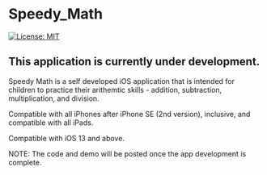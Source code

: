 # Speedy_Math

[![License: MIT](https://img.shields.io/badge/License-MIT-yellow.svg)](https://raw.githubusercontent.com/AbhinavGupta2002/AstonHack2021/main/LICENSE)

## This application is currently under development.

Speedy Math is a self developed iOS application that is intended for children to practice their arithemtic skills - addition, subtraction, multiplication, and division.

Compatible with all iPhones after iPhone SE (2nd version), inclusive, and compatible with all iPads.

Compatible with iOS 13 and above.

NOTE: The code and demo will be posted once the app development is complete.
